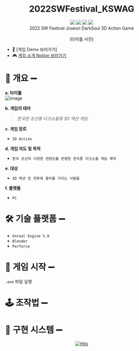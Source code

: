 # <div align="center">2022SWFestival_KSWAG</div>
<div align="center"><img src=https://img.shields.io/badge/Genre-Korean_Action-red?style=plastic&logo=appveyor/>
<img src=https://img.shields.io/badge/Unreal-5.0-yellow?style=plastic&logo=appveyor/>
<img src=https://img.shields.io/badge/madeby-K--SWAG-blue?style=plastic&logo=appveyor/>
<img src=https://img.shields.io/badge/SWFestival-%F0%9F%92%97-orange?style=plastic&logo=appveyor/></div>
<div align="center">2022 SW Festival Joseon DarkSoul 3D Action Game</div>

</br>
<div align="center"> (타이틀 사진) </div>

- 🎥 [게임 Demo 보러가기]
- 🎮 [게임 소개 Notion 보러가기](https://www.notion.so/3c55b62f401e41a29a60dc6bb9c266d8)


# 📁 개요 ➖
__a. 타이틀__ </br>
![image](https://user-images.githubusercontent.com/70145314/200241078-91bd5de5-b4d7-4480-b883-58b7d271671e.png)

__b. 게임의 테마__
> _한국판 조선풍 다크소울류 3D 액션 게임_

__c. 게임 장르__
- `3D Action`

__d. 게임 의도 및 목적__
- `한국 조선의 다양한 컨텐츠를 반영한 한국풍 다크소율 게임 제작`

__e. 대상__
- `3D 액션 및 전투에 흥미를 가지는 사람들`

__f. 플랫폼__
- `PC`


# 🛠 기술 플랫폼 ➖
* `Unreal Engine 5.0`
* `Blender`
* `Perforce`

# 🔧 게임 시작 ➖
`.exe` 파일 실행

# 🕹 조작법 ➖


# 📌 구현 시스템 ➖

[<div align="center">![Hits](https://hits.seeyoufarm.com/api/count/incr/badge.svg?url=https%3A%2F%2Fgithub.com%2Fmmindoong%2F2022SWFestival_KSWAG&count_bg=%239291FF&title_bg=%23555555&icon=&icon_color=%23E7E7E7&title=Visits&edge_flat=false)](https://hits.seeyoufarm.com)</div>
